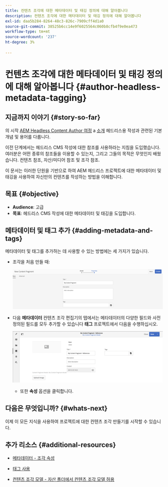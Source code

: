 ```yaml
---
title: 컨텐츠 조각에 대한 메타데이터 및 태깅 정의에 대해 알아봅니다
description: 컨텐츠 조각에 대한 메타데이터 및 태깅 정의에 대해 알아봅니다
exl-id: daa5b284-8264-48c3-826c-7909cff4d1a0
source-git-commit: 38525b6cc14e9f6025564c060b8cfb4f9e0ea473
workflow-type: tm+mt
source-wordcount: '237'
ht-degree: 3%

---
```


# 컨텐츠 조각에 대한 메타데이터 및 태깅 정의에 대해 알아봅니다 {#author-headless-metadata-tagging}

## 지금까지 이야기 {#story-so-far}

의 시작 [AEM Headless Content Author 여정](overview.md) a [소개](introduction.md) 헤드리스용 작성과 관련된 기본 개념 및 용어를 다룹니다.

이전 단계에서는 헤드리스 CMS 작성에 대한 참조를 사용하라는 지침을 도입했습니다. 여러분은 어떤 종류의 참조들을 이용할 수 있는지, 그리고 그들의 목적은 무엇인지 배웠습니다. 컨텐츠 참조, 자산/미디어 참조 및 조각 참조.

이 문서는 이러한 단원을 기반으로 하여 AEM 헤드리스 프로젝트에 대한 메타데이터 및 태깅을 사용하여 자신만의 컨텐츠를 작성하는 방법을 이해합니다.

## 목표 {#objective}

* **Audience**: 고급
* **목표**: 헤드리스 CMS 작성에 대한 메타데이터 및 태깅을 도입합니다.

## 메타데이터 및 태그 추가 {#adding-metadata-and-tags}

메타데이터 및 태그를 추가하는 데 사용할 수 있는 방법에는 세 가지가 있습니다.

* 조각을 처음 만들 때:

   ![컨텐츠 조각 만들기 - 제공 이름](/help/journey-headless/author/assets/headless-journey-author-content-fragment-03.png)

* 다음 **메타데이터** 컨텐츠 조각 편집기의 탭에서는 메타데이터의 다양한 필드와 사전 정의된 필드를 모두 추가할 수 있습니다 **태그** 프로젝트에서 다음을 수행하십시오.

   ![컨텐츠 조각 편집기 - 메타데이터](/help/journey-headless/author/assets/headless-journey-author-metadata-01.png)

   * 또한 **속성** 옵션을 클릭합니다.

## 다음은 무엇입니까? {#whats-next}

이제 이 모든 지식을 사용하여 프로젝트에 대한 컨텐츠 조각 만들기를 시작할 수 있습니다.

## 추가 리소스 {#additional-resources}

* [메타데이터 - 조각 속성](/help/assets/content-fragments/content-fragments-metadata.md)

* [태그 사용](/help/sites-authoring/tags.md)

* [컨텐츠 조각 모델 - 자산 폴더에서 컨텐츠 조각 모델 허용](/help/assets/content-fragments/content-fragments-models.md#allowing-content-fragment-models-assets-folder)
